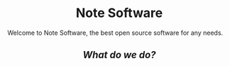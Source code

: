 # <center> Note Software

Welcome to Note Software, the best open source software for any needs.

## <center> *What do we do?*